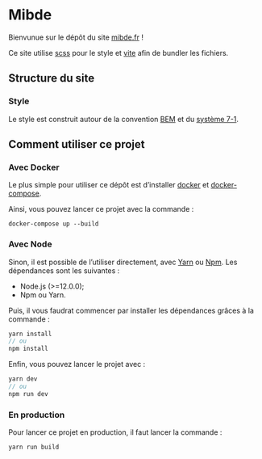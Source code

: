 # Mibde

Bienvunue sur le dépôt du site [mibde.fr](https://mibde.fr) !

Ce site utilise [scss](https://sass-lang.com) pour le style et [vite](https://vitejs.dev/) afin de bundler les fichiers.


## Structure du site

### Style

Le style est construit autour de la convention [BEM](http://getbem.com/) et du [système 7-1](https://gist.github.com/rveitch/84cea9650092119527bc).
## Comment utiliser ce projet

### Avec Docker

Le plus simple pour utiliser ce dépôt est d’installer [docker](https://www.docker.com/) et [docker-compose](https://docs.docker.com/compose/).

Ainsi, vous pouvez lancer ce projet avec la commande :

```docker-compose up --build```

### Avec Node

Sinon, il est possible de l’utiliser directement, avec [Yarn](https://yarnpkg.com/) ou [Npm](https://www.npmjs.com/). Les dépendances sont les suivantes :
* Node.js (>=12.0.0);
* Npm ou Yarn.

Puis, il vous faudrat commencer par installer les dépendances grâces à la commande :
```js
yarn install 
// ou 
npm install
```

Enfin, vous pouvez lancer le projet avec :
```js
yarn dev 
// ou 
npm run dev
```

### En production

Pour lancer ce projet en production, il faut lancer la commande :

`yarn run build`